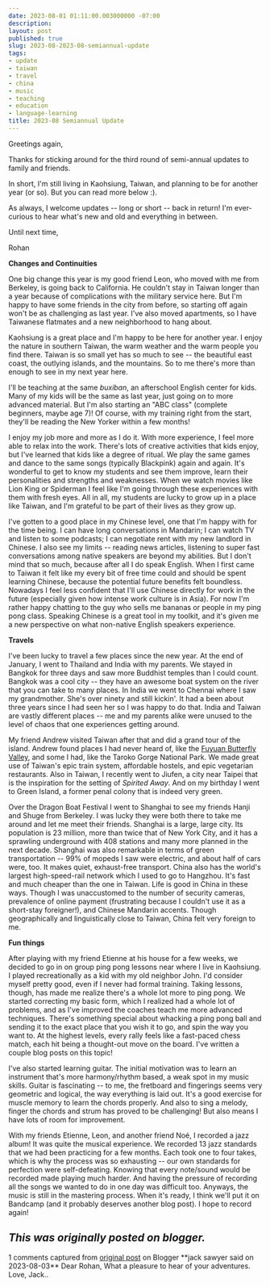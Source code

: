 ```yaml
---
date: 2023-08-01 01:11:00.003000000 -07:00
description:
layout: post
published: true
slug: 2023-08-2023-08-semiannual-update
tags:
- update
- taiwan
- travel
- china
- music
- teaching
- education
- language-learning
title: 2023-08 Semiannual Update
---
```

Greetings again,

Thanks for sticking around for the third round of semi-annual updates to family and friends.

In short, I'm still living in Kaohsiung, Taiwan, and planning to be for another year (or so). But you can read more below :).  


As always, I welcome updates -- long or short -- back in return! I'm ever-curious to hear what's new and old and everything in between.  


Until next time,  


Rohan

**Changes and Continuities**

One big change this year is my good friend Leon, who moved with me from Berkeley, is going back to California. He couldn't stay in Taiwan longer than a year because of complications with the military service here. But I'm happy to have some friends in the city from before, so starting off again won't be as challenging as last year. I've also moved apartments, so I have Taiwanese flatmates and a new neighborhood to hang about.   


Kaohsiung is a great place and I'm happy to be here for another
year. I enjoy the nature in southern Taiwan, the warm weather and the warm people you find there. Taiwan is so small yet has so much to see -- the beautiful east coast, the outlying islands, and the mountains. So to me there's more than enough to see in my next year here.

I'll be teaching at the same *buxiban*, an afterschool English center for kids. Many of my kids will be the same as last year, just going on to more advanced material. But I'm also starting an "ABC class" (complete beginners, maybe age 7)! Of course, with my training right from the start, they'll be reading the New Yorker within a few months!

I enjoy my job more and more as I do it. With more experience, I feel more able to relax into the work. There's lots of creative activities that kids enjoy, but I've learned that kids like a degree of ritual. We play the same games and dance to the same songs (typically Blackpink) again and again. It's wonderful to get to know my students and see them improve, learn their personalities and strengths and weaknesses. When we watch movies like Lion King or Spiderman I feel like I'm going through these experiences with them with fresh eyes. All in all, my students are lucky to grow up in a place like Taiwan, and I'm grateful to be part of their lives as they grow up.

I've gotten to a good place in my Chinese level, one that I'm happy with for the time being. I can have long conversations in Mandarin; I can watch TV and listen to some podcasts; I can negotiate rent with my new landlord in Chinese. I also see my limits -- reading news articles, listening to super fast conversations among native speakers are beyond my abilities. But I don't mind that so much, because after all I do speak English. When I first came to Taiwan it felt like my every bit of free time could and should be spent learning Chinese, because the potential future benefits felt boundless. Nowadays I feel less confident that I'll use Chinese directly for work in the future (especially given how intense work culture is in Asia). For now I'm rather happy chatting to the guy who sells me bananas or people in my ping pong class. Speaking Chinese is a great tool in my toolkit, and it's given me a new perspective on what non-native English speakers experience.  


**Travels**

I've been lucky to travel a few places since the new year. At the end of January, I went to Thailand and India with my parents. We stayed in Bangkok for three days and saw more Buddhist temples than I could count. Bangkok was a cool city -- they have an awesome boat system on the river that you can take to many places. In India we went to Chennai where I saw my grandmother. She's over ninety and still kickin'. It had a been about three years since I had seen her so I was happy to do that. India and Taiwan are vastly different places -- me and my parents alike were unused to the level of chaos that one experiences getting around.  


My friend Andrew visited Taiwan after that and did a grand tour of the island. Andrew found places I had never heard of, like the [Fuyuan Butterfly Valley](https://www.rtaiwanr.com/east-rift-valley/fuyuan-butterfly-valley), and some I had, like the Taroko Gorge National Park. We made great use of Taiwan's epic train system, affordable hostels, and epic vegetarian restaurants. Also in Taiwan, I recently went to Jiufen, a city near Taipei that is the inspiration for the setting of *Spirited Away*. And on my birthday I went to Green Island, a former penal colony that is indeed very green.  


Over the Dragon Boat Festival I went to Shanghai to see my friends Hanji and Shuge from Berkeley. I was lucky they were both there to take me around and let me meet their friends. Shanghai is a large, large city. Its population is 23 million, more than twice that of New York City, and it has a sprawling underground with 408 stations and many more planned in the next decade. Shanghai was also remarkable in terms of green transportation -- 99% of mopeds I saw were electric, and about half of cars were, too. It makes quiet, exhaust-free transport. China also has the world's largest high-speed-rail network which I used to go to Hangzhou. It's fast and much cheaper than the one in Taiwan. Life is good in China in these ways. Though I was unaccustomed to the number of security cameras, prevalence of online payment (frustrating because I couldn't use it as a short-stay foreigner!), and Chinese Mandarin accents. Though geographically and linguistically close to Taiwan, China felt very foreign to me.  


**Fun things**  


After playing with my friend Etienne at his house for a few weeks, we decided to go in on group ping pong lessons near where I live in Kaohsiung. I played recreationally as a kid with my old neighbor John. I'd consider myself pretty good, even if I never had formal training. Taking lessons, though, has made me realize there's a whole lot more to ping pong. We started correcting my basic form, which I realized had a whole lot of problems, and as I've improved the coaches teach me more advanced techniques. There's something special about whacking a ping pong ball and sending it to the exact place that you wish it to go, and spin the way you want to. At the highest levels, every rally feels like a fast-paced chess match, each hit being a thought-out move on the board. I've written a couple blog posts on this topic!  


I've also started learning guitar. The initial motivation was to learn an instrument that's more harmony/rhythm based, a weak spot in my music skills. Guitar is fascinating -- to me, the fretboard and fingerings seems very geometric and logical, the way everything is laid out. It's a good exercise for muscle memory to learn the chords properly. And also to sing a melody, finger the chords and strum has proved to be challenging! But also means I have lots of room for improvement.  


With my friends Etienne, Leon, and another friend Noé, I recorded a jazz album! It was quite the musical experience. We recorded 13 jazz standards that we had been practicing for a few months. Each took one to four takes, which is why the process was so exhausting -- our own standards for perfection were self-defeating. Knowing that every note/sound would be recorded made playing much harder. And having the pressure of recording all the songs we wanted to do in one day was difficult too. Anyways, the music is still in the mastering process. When it's ready, I think we'll put it on Bandcamp (and it probably deserves another blog post). I hope to record again!  

*This was originally posted on blogger.*
-----------------------------


1 comments captured from [original post](https://www.rohanprasad.org/blog/2023/2023-08-2023-08-semiannual-update/) on Blogger
\*\*jack sawyer said on 2023-08-03\*\*
Dear Rohan, What a pleasure to hear of your adventures.   
Love, Jack..  
